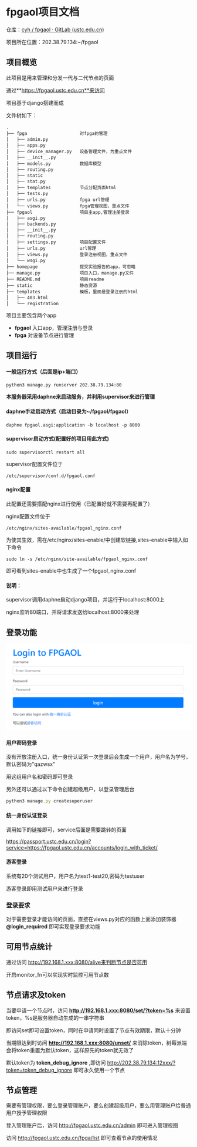 # fpgaol项目文档

仓库：[cyh / fpgaol · GitLab (ustc.edu.cn)](https://git.lug.ustc.edu.cn/cyh/fpgaol)

项目所在位置：202.38.79.134:~/fpgaol

## 项目概览

此项目是用来管理和分发一代与二代节点的页面

通过**https://fpgaol.ustc.edu.cn**来访问

项目基于django搭建而成

文件树如下：

```
.
├── fpga					对fpga的管理
│   ├── admin.py
│   ├── apps.py
│   ├── device_manager.py	设备管理文件，为重点文件
│   ├── __init__.py
│   ├── models.py			数据库模型
│   ├── routing.py
│   ├── static
│   ├── stat.py
│   ├── templates			节点分配页面html
│   ├── tests.py
│   ├── urls.py				fpga url管理
│   └── views.py			fpga管理视图，重点文件
├── fpgaol					项目主app,管理注册登录
│   ├── asgi.py
│   ├── backends.py
│   ├── __init__.py
│   ├── routing.py
│   ├── settings.py			项目配置文件
│   ├── urls.py				url管理
│   ├── views.py			登录注册视图，重点文件
│   └── wsgi.py
├── homepage				提交实验报告的app，可忽略
├── manage.py				项目入口，manage.py文件
├── README.md				项目readme
├── static					静态资源
├── templates				模板，里面是登录注册的html
│   ├── 403.html
│   └── registration
```

项目主要包含两个app

- **fpgaol**	入口app，管理注册与登录
- **fpga**       对设备节点进行管理

## 项目运行

#### **一般运行方式（后面是ip+端口）**

```
python3 manage.py runserver 202.38.79.134:80
```

**本服务器采用daphne来启动服务，并利用supervisor来进行管理**

#### **daphne手动启动方式**（启动目录为~/fpgaol/fpgaol）

```
daphne fpgaol.asgi:application -b localhost -p 8000
```

#### **supervisor启动方式**(配置好的项目用此方式)

```
sudo supervisorctl restart all
```

supervisor配置文件位于

```
/etc/supervisor/conf.d/fpgaol.conf
```

#### nginx配置

此配置还需要搭配nginx进行使用（已配置好就不需要再配置了）

nginx配置文件位于

```
/etc/nginx/sites-available/fpgaol_nginx.conf
```

为使其生效，需在/etc/nginx/sites-enable/中创建软链接,sites-enable中输入如下命令

```
sudo ln -s /etc/nginx/site-available/fpgaol_nginx.conf
```

即可看到sites-enable中也生成了一个fpgaol_nginx.conf

#### 说明：

supervisor调用daphne启动django项目，并运行于localhost:8000上

nginx监听80端口，并将请求发送给localhost:8000来处理

## 登录功能

![image-20210906114953393](./img/image-20210906114953393.png)

#### 用户密码登录

没有开放注册入口，统一身份认证第一次登录后会生成一个用户，用户名为学号，默认密码为"qazwsx"

用这组用户名和密码即可登录

另外还可以通过以下命令创建超级用户，以登录管理后台

```javascript
python3 manage.py createsuperuser
```

#### 统一身份认证登录

调用如下的链接即可，service后面是需要跳转的页面

https://passport.ustc.edu.cn/login?service=https://fpgaol.ustc.edu.cn/accounts/login_with_ticket/

#### 游客登录

系统有20个测试用户，用户名为test1-test20,密码为testuser

游客登录即用测试用户来进行登录

### 登录要求

对于需要登录才能访问的页面，直接在views.py对应的函数上面添加装饰器 **@login_required** 即可实现登录要求功能

## 可用节点统计

通过访问 http://192.168.1.xxx:8080/alive来判断节点是否可用

开启monitor_fn可以实现实时监控可用节点数

## 节点请求及token

当要申请一个节点时，访问 **http://192.168.1.xxx:8080/set/?token=%s** 来设置token，%s是服务器自动生成的一串字符串

即访问set即可设置token，同时在申请同时设置了节点有效期限，默认十分钟

当期限达到时访问 **http://192.168.1.xxx:8080/unset/** 来消除token，树莓派端会将token重置为默认token，这样原先的token就无效了

默认token为 **token_debug_ignore** ,即访问 http://202.38.79.134:12xxx/?token=token_debug_ignore 即可永久使用一个节点

## 节点管理

需要有管理权限，要么登录管理账户，要么创建超级用户，要么用管理账户给普通用户授予管理权限

登入管理账户后，访问 http://fpgaol.ustc.edu.cn/admin 即可进入管理视图

访问 http://fpgaol.ustc.edu.cn/fpga/list 即可查看节点的使用情况

